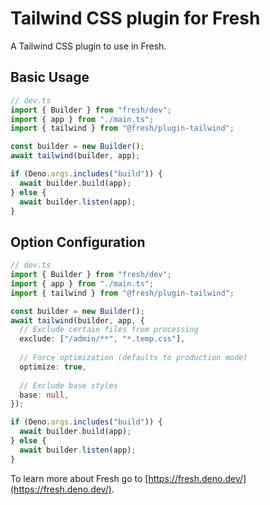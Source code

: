 # Tailwind CSS plugin for Fresh

A Tailwind CSS plugin to use in Fresh.

## Basic Usage

```ts
// dev.ts
import { Builder } from "fresh/dev";
import { app } from "./main.ts";
import { tailwind } from "@fresh/plugin-tailwind";

const builder = new Builder();
await tailwind(builder, app);

if (Deno.args.includes("build")) {
  await builder.build(app);
} else {
  await builder.listen(app);
}
```

## Option Configuration

```ts
// dev.ts
import { Builder } from "fresh/dev";
import { app } from "./main.ts";
import { tailwind } from "@fresh/plugin-tailwind";

const builder = new Builder();
await tailwind(builder, app, {
  // Exclude certain files from processing
  exclude: ["/admin/**", "*.temp.css"],
  
  // Force optimization (defaults to production mode)
  optimize: true,
  
  // Exclude base styles
  base: null,
});

if (Deno.args.includes("build")) {
  await builder.build(app);
} else {
  await builder.listen(app);
}
```

To learn more about Fresh go to
[https://fresh.deno.dev/](https://fresh.deno.dev/).
